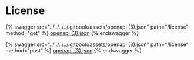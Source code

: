 # License

{% swagger src="../../../../.gitbook/assets/openapi (3).json" path="/license" method="get" %}
[openapi (3).json](<../../../../.gitbook/assets/openapi (3).json>)
{% endswagger %}

{% swagger src="../../../../.gitbook/assets/openapi (3).json" path="/license" method="post" %}
[openapi (3).json](<../../../../.gitbook/assets/openapi (3).json>)
{% endswagger %}
